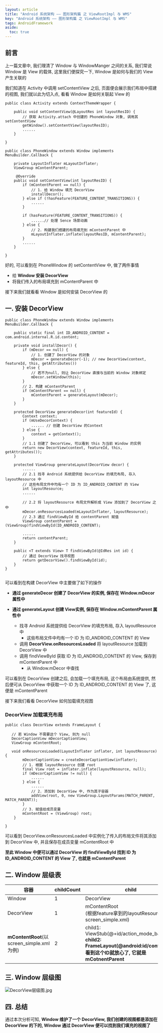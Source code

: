 ```yaml
---
layout: article
title: "Android 系统架构 —— 图形架构篇 之 ViewRootImpl 与 WMS"
key: "Android 系统架构 —— 图形架构篇 之 ViewRootImpl 与 WMS"
tags: AndroidFramework
aside:
  toc: true
---
```


## 前言
上一篇文章中, 我们理清了 Window 与 WindowManger 之间的关系, 我们常说 Window 是 View 的载体, 这里我们便探究一下, Window 是如何与我们的 View 产生关联的

<!--more-->

我们知道在 Activity 中调用 setContentView 之后, 页面便会展示我们布局中搭建的视图, 我们就以此为切入点, 看看 Window 是如何关联起 View 的
```
public class Activity extends ContextThemeWrapper { 
    
    public void setContentView(@LayoutRes int layoutResID) {
        // 获取 Activity.attach 中创建的 PhoneWindow 对象, 调用其 setContentView 
        getWindow().setContentView(layoutResID);
        ......
    }
    
}

public class PhoneWindow extends Window implements MenuBuilder.Callback {
    
    private LayoutInflater mLayoutInflater;
    ViewGroup mContentParent;
 
     @Override
    public void setContentView(int layoutResID) {
        if (mContentParent == null) {
            // 1. 给 Window 填充 DecorView 
            installDecor();
        } else if (!hasFeature(FEATURE_CONTENT_TRANSITIONS)) {
            ......
        }

        if (hasFeature(FEATURE_CONTENT_TRANSITIONS)) {
            ......// 处理 Sence 场景动画
        } else {
            // 2. 构建我们搭建的布局填充到 mContentParent 中
            mLayoutInflater.inflate(layoutResID, mContentParent);
        }
        ......
    }
    
}
```
好的, 可以看到在 PhoneWindow 的 setContentView 中, 做了两件事情
- 给 **Window 安装 DecorView**
- 将我们传入的布局填充到 mContentParent 中

接下来我们就看看 Window 是如何安装 DecorView 的

## 一. 安装 DecorView
```
public class PhoneWindow extends Window implements MenuBuilder.Callback {

    public static final int ID_ANDROID_CONTENT = com.android.internal.R.id.content;
    
    private void installDecor() {
        if (mDecor == null) {
            // 1. 创建了 DecorView 的对象
            mDecor = generateDecor(-1); // new DecorView(context, featureId, this, getAttributes())
        } else {
            // 若不为null, 则让 DecorView 直接与当前的 Window 对象绑定
            mDecor.setWindow(this);
        }
        // 2. 构建 mContentParent
        if (mContentParent == null) {
            mContentParent = generateLayout(mDecor);
        }
    }
    
    protected DecorView generateDecor(int featureId) {
        Context context;
        if (mUseDecorContext) {
            ...... // 创建 DecorView 的Context
        } else {
            context = getContext();
        }
        // 1.1 创建了 DecorView, 可以看到 this 为当前 Window 的实例
        return new DecorView(context, featureId, this, getAttributes());
    }

    protected ViewGroup generateLayout(DecorView decor) {
        ......
        // 2.1 找寻 Android 系统提供给 DecorView 的填充布局, 存入 layoutResource 中
        // 这些布局文件中均有一个 ID 为 ID_ANDROID_CONTENT 的 View
        int layoutResource;
        ......
        
        // 2.2 将 layoutResource 布局文件解析成 View 添加到了 DecorView 之中
        mDecor.onResourcesLoaded(mLayoutInflater, layoutResource);
        // 2.3 通过 findViewById 给 contentParent 赋值
        ViewGroup contentParent = (ViewGroup)findViewById(ID_ANDROID_CONTENT);
        
        ......
        return contentParent;
    }
    
    public <T extends View> T findViewById(@IdRes int id) {
        // 通过 DecorView 找寻视图
        return getDecorView().findViewById(id);
    }
}


```
可以看到在构建 DecorView 中主要做了如下的操作
- **通过 generateDecor 创建了 DecorView 的实例, 保存在 Window.mDecor 属性中**

- **通过 generateLayout 创建 View实例, 保存在 Window.mContentParent 属性中**
  - 找寻 Android 系统提供给 DecorView 的填充布局, 存入 layoutResource 中
    - 这些布局文件中均有一个 ID 为 ID_ANDROID_CONTENT 的 View
  - 调用 **DecorView.onResourcesLoaded** 将 layoutResource 加载到 DecorView 中
  - 调用 findViewById 获取 ID 为 ID_ANDROID_CONTENT 的 View, 保存到 mContentParent 中
     - 从 Window.mDecor 中查找

可以看到在 DecorView 创建之后, 会加载一个填充布局, 这个布局由系统提供, 然后便可从 DecorView 中获取一个 ID 为 ID_ANDROID_CONTENT 的 View 了, 这便是 mContentParent

接下来我们看看 DecorView 如何加载填充视图

### DecorView 加载填充布局
```
public class DecorView extends FrameLayout {

   // 若 Window 不需要这个 View, 则为 null
   DecorCaptionView mDecorCaptionView;
   ViewGroup mContentRoot;
   
   void onResourcesLoaded(LayoutInflater inflater, int layoutResource) {
        mDecorCaptionView = createDecorCaptionView(inflater);
        // 1. 根据 layoutResource 创建 root
        final View root = inflater.inflate(layoutResource, null);
        if (mDecorCaptionView != null) {
            ......
        } else {
            ......
            // 2. 添加到 DecorView 中, 作为其子容器
            addView(root, 0, new ViewGroup.LayoutParams(MATCH_PARENT, MATCH_PARENT));
        }
        // 3. 赋值给成员变量
        mContentRoot = (ViewGroup) root;
    }
    
}
```
可以看到 DecorView.onResourcesLoaded 中实例化了传入的布局文件将其添加到 DecorView 中, 并且保存在成员变量 mContentRoot 中

**至此 Window 中便可以通过 DecorView 的 findViewById 找到 ID 为 ID_ANDROID_CONTENT 的 View 了, 也就是 mContentParent**

## 二. Window 层级表
 容器 | childCount | child
---|-- |---
Window | 1 |DecorView
DecorView | 1 | mContentRoot <br> (根据feature拿到的layoutResource  例如: screen_simple.xml)
**mContentRoot**(以screen_simple.xml为例) | 2 | child1: ViewStub(@+id/action_mode_bar_stub) <br> **child2: FrameLayout(@android:id/content), 看到这个ID就放心了, 它就是mCotnentParent**

## 三. Window 层级图
![DecorView层级图.jpg](http://upload-images.jianshu.io/upload_images/4147272-00b5f60232885fac.jpg?imageMogr2/auto-orient/strip%7CimageView2/2/w/1240)

## 四. 总结
通过本次分析可知, **Window 维护了一个 DecorView, 我们创建的视图都是添加在 DecorView 的下的, Window 通过 DecorView 便可以找到我们填充的视图了**